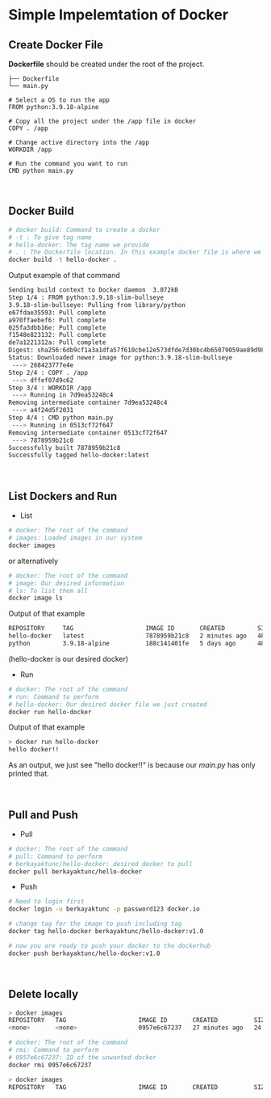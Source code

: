 # Simple Impelemtation of Docker

## Create Docker File

**Dockerfile** should be created under the root of the project.
```
├── Dockerfile
└── main.py
```

```docker
# Select a OS to run the app
FROM python:3.9.18-alpine

# Copy all the project under the /app file in docker
COPY . /app

# Change active directory into the /app
WORKDIR /app

# Run the command you want to run
CMD python main.py
```
<br>

## Docker Build

```bash
# docker build: Command to create a docker
# -t : To give tag name
# hello-docker: The tag name we provide
# . : The Dockerfile location. In this example docker file is where we open our terminal 
docker build -t hello-docker .
```

Output example of that command
```bash
Sending build context to Docker daemon  3.072kB
Step 1/4 : FROM python:3.9.18-slim-bullseye
3.9.18-slim-bullseye: Pulling from library/python
e67fdae35593: Pull complete 
a970ffaebef6: Pull complete 
025fa3dbb16e: Pull complete 
f1548e823132: Pull complete 
de7a1221312a: Pull complete 
Digest: sha256:6db9cf1a3a1dfa57f610cbe12e573dfde7d30bc4b65079059ae89d984d4eaa64
Status: Downloaded newer image for python:3.9.18-slim-bullseye
 ---> 268423777e4e
Step 2/4 : COPY . /app
 ---> dffef07d9c62
Step 3/4 : WORKDIR /app
 ---> Running in 7d9ea53248c4
Removing intermediate container 7d9ea53248c4
 ---> a4f24d5f2031
Step 4/4 : CMD python main.py
 ---> Running in 0513cf72f647
Removing intermediate container 0513cf72f647
 ---> 7878959b21c8
Successfully built 7878959b21c8
Successfully tagged hello-docker:latest
```
<br>

## List Dockers and Run

- List
```bash
# docker: The root of the command
# images: Loaded images in our system
docker images
```
or alternatively
```bash
# docker: The root of the command
# image: Our desired information
# ls: To list them all
docker image ls
```

Output of that example
```bash
REPOSITORY     TAG                    IMAGE ID       CREATED         SIZE  
hello-docker   latest                 7878959b21c8   2 minutes ago   48.4MB    
python         3.9.18-alpine          188c141401fe   5 days ago      48.4MB
```
(hello-docker is our desired docker)

- Run
```bash
# docker: The root of the command
# run: Command to perform
# hello-docker: Our desired docker file we just created
docker run hello-docker
```

Output of that example
```bash
> docker run hello-docker
hello docker!!
```
As an output, we just see "hello docker!!" is because our *main.py* has only printed that.

<br>

## Pull and Push
- Pull
```bash
# docker: The root of the command
# pull: Command to perform
# berkayaktunc/hello-docker: desired docker to pull
docker pull berkayaktunc/hello-docker
```

- Push
```bash
# Need to login first
docker login -u berkayaktunc -p password123 docker.io

# change tag for the image to push including tag
docker tag hello-docker berkayaktunc/hello-docker:v1.0

# now you are ready to push your docker to the dockerhub
docker push berkayaktunc/hello-docker:v1.0
```

<br>

## Delete locally

```bash
> docker images
REPOSITORY   TAG                    IMAGE ID       CREATED          SIZE  
<none>       <none>                 0957e6c67237   27 minutes ago   24.2MB
```

```bash
# docker: The root of the command
# rmi: Command to perform
# 0957e6c67237: ID of the unwanted docker
docker rmi 0957e6c67237
```

```bash
> docker images
REPOSITORY   TAG                    IMAGE ID       CREATED          SIZE  
```